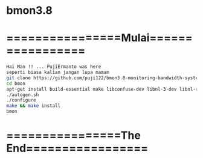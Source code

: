 # bmon3.8
# ================Mulai=================
```bash
Hai Man !! ... PujiErmanto was here
seperti biasa kalian jangan lupa mamam
git clone https://github.com/puji122/bmon3.8-monitoring-bandwidth-system.git
cd bmon
apt-get install build-essential make libconfuse-dev libnl-3-dev libnl-route-3-dev libncurses-dev pkg-config dh-autoreconf
./autogen.sh
./configure
make && make install
bmon
```
# ================The End================= 
